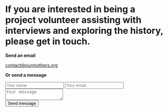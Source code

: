 # If you are interested in being a project volunteer assisting with interviews and exploring the history, please get in touch.

**Send an email**

[contact@ourmothers.org](mailto:contact@ourmothers.org)

**Or send a message**

<form>
  <input type="text" placeholder="Your name">
  <input type="email" placeholder="Your email"><br>
  <textarea placeholder="Your message"></textarea><br>
  <input type="submit" value="Send message">
</form>
